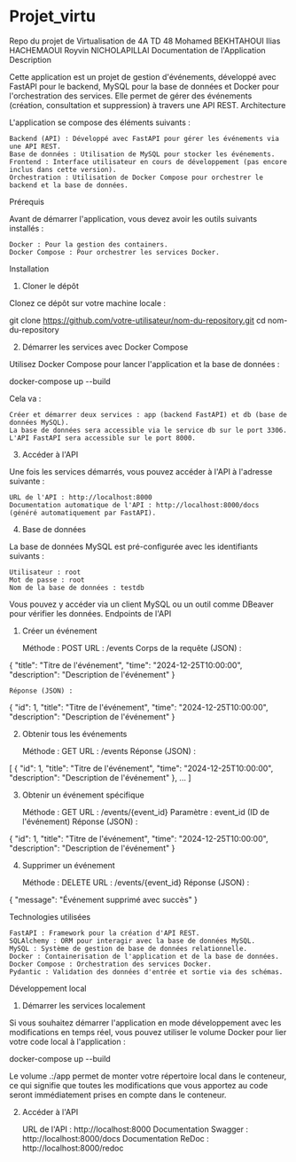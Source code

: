 # Projet_virtu
Repo du projet de Virtualisation de 4A TD 48
Mohamed BEKHTAHOUI
Ilias HACHEMAOUI
Royvin NICHOLAPILLAI
Documentation de l'Application
Description

Cette application est un projet de gestion d'événements, développé avec FastAPI pour le backend, MySQL pour la base de données et Docker pour l'orchestration des services. Elle permet de gérer des événements (création, consultation et suppression) à travers une API REST.
Architecture

L'application se compose des éléments suivants :

    Backend (API) : Développé avec FastAPI pour gérer les événements via une API REST.
    Base de données : Utilisation de MySQL pour stocker les événements.
    Frontend : Interface utilisateur en cours de développement (pas encore inclus dans cette version).
    Orchestration : Utilisation de Docker Compose pour orchestrer le backend et la base de données.

Prérequis

Avant de démarrer l'application, vous devez avoir les outils suivants installés :

    Docker : Pour la gestion des containers.
    Docker Compose : Pour orchestrer les services Docker.

Installation
1. Cloner le dépôt

Clonez ce dépôt sur votre machine locale :

git clone https://github.com/votre-utilisateur/nom-du-repository.git
cd nom-du-repository

2. Démarrer les services avec Docker Compose

Utilisez Docker Compose pour lancer l'application et la base de données :

docker-compose up --build

Cela va :

    Créer et démarrer deux services : app (backend FastAPI) et db (base de données MySQL).
    La base de données sera accessible via le service db sur le port 3306.
    L'API FastAPI sera accessible sur le port 8000.

3. Accéder à l'API

Une fois les services démarrés, vous pouvez accéder à l'API à l'adresse suivante :

    URL de l'API : http://localhost:8000
    Documentation automatique de l'API : http://localhost:8000/docs (généré automatiquement par FastAPI).

4. Base de données

La base de données MySQL est pré-configurée avec les identifiants suivants :

    Utilisateur : root
    Mot de passe : root
    Nom de la base de données : testdb

Vous pouvez y accéder via un client MySQL ou un outil comme DBeaver pour vérifier les données.
Endpoints de l'API
1. Créer un événement

    Méthode : POST
    URL : /events
    Corps de la requête (JSON) :

{
  "title": "Titre de l'événement",
  "time": "2024-12-25T10:00:00",
  "description": "Description de l'événement"
}

    Réponse (JSON) :

{
  "id": 1,
  "title": "Titre de l'événement",
  "time": "2024-12-25T10:00:00",
  "description": "Description de l'événement"
}

2. Obtenir tous les événements

    Méthode : GET
    URL : /events
    Réponse (JSON) :

[
  {
    "id": 1,
    "title": "Titre de l'événement",
    "time": "2024-12-25T10:00:00",
    "description": "Description de l'événement"
  },
  ...
]

3. Obtenir un événement spécifique

    Méthode : GET
    URL : /events/{event_id}
    Paramètre : event_id (ID de l'événement)
    Réponse (JSON) :

{
  "id": 1,
  "title": "Titre de l'événement",
  "time": "2024-12-25T10:00:00",
  "description": "Description de l'événement"
}

4. Supprimer un événement

    Méthode : DELETE
    URL : /events/{event_id}
    Réponse (JSON) :

{
  "message": "Événement supprimé avec succès"
}

Technologies utilisées

    FastAPI : Framework pour la création d'API REST.
    SQLAlchemy : ORM pour interagir avec la base de données MySQL.
    MySQL : Système de gestion de base de données relationnelle.
    Docker : Containerisation de l'application et de la base de données.
    Docker Compose : Orchestration des services Docker.
    Pydantic : Validation des données d'entrée et sortie via des schémas.

Développement local
1. Démarrer les services localement

Si vous souhaitez démarrer l'application en mode développement avec les modifications en temps réel, vous pouvez utiliser le volume Docker pour lier votre code local à l'application :

docker-compose up --build

Le volume .:/app permet de monter votre répertoire local dans le conteneur, ce qui signifie que toutes les modifications que vous apportez au code seront immédiatement prises en compte dans le conteneur.

2. Accéder à l'API
   
   URL de l'API : http://localhost:8000
   Documentation Swagger : http://localhost:8000/docs
   Documentation ReDoc : http://localhost:8000/redoc
